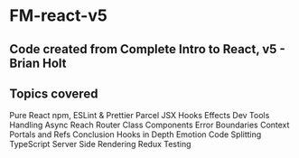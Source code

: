# FM-react-v5

## Code created from Complete Intro to React, v5 - Brian Holt

## Topics covered

Pure React
npm, ESLint & Prettier
Parcel
JSX
Hooks
Effects
Dev Tools
Handling Async
Reach Router
Class Components
Error Boundaries
Context
Portals and Refs
Conclusion
Hooks in Depth
Emotion
Code Splitting
TypeScript
Server Side Rendering
Redux
Testing
